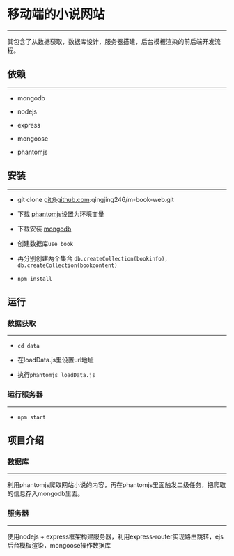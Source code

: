 # 移动端的小说网站
***

其包含了从数据获取，数据库设计，服务器搭建，后台模板渲染的前后端开发流程。

## 依赖
***

* mongodb

* nodejs

* express

* mongoose

* phantomjs 

## 安装
***

* git clone git@github.com:qingjing246/m-book-web.git

* 下载 [phantomjs](http://phantomjs.org/)设置为环境变量
* 下载安装 [mongodb](www.mongodb.org/) 

* 创建数据库`use book`
    
* 再分别创建两个集合 `db.createCollection(bookinfo), db.createCollection(bookcontent)`

* `npm install`
    
    
## 运行

### 数据获取
***

* `cd data`

* 在loadData.js里设置url地址

* 执行`phantomjs loadData.js`

### 运行服务器
***

* `npm start`

## 项目介绍
### 数据库
***

利用phantomjs爬取网站小说的内容，再在phantomjs里面触发二级任务，把爬取的信息存入mongodb里面。

### 服务器
***

使用nodejs + express框架构建服务器，利用express-router实现路由跳转，ejs后台模板渲染，mongoose操作数据库
